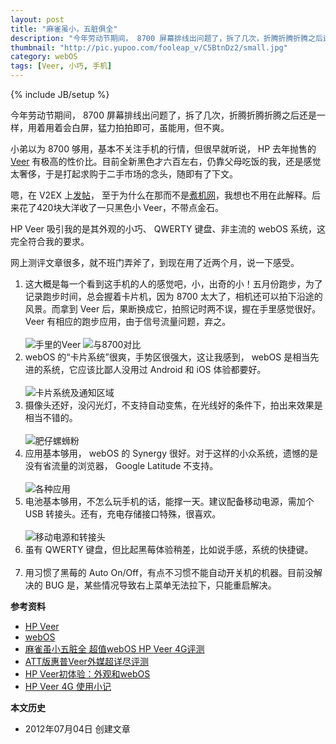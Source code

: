 ```yaml
---
layout: post
title: "麻雀虽小，五脏俱全"
description: "今年劳动节期间， 8700 屏幕排线出问题了，拆了几次，折腾折腾折腾之后还是一样，用着用着会白屏，猛力拍拍即可，虽能用，但不爽。"
thumbnail: "http://pic.yupoo.com/fooleap_v/C5BtnDz2/small.jpg"
category: webOS
tags: [Veer, 小巧, 手机]
---
```

{% include JB/setup %}

今年劳动节期间， 8700 屏幕排线出问题了，拆了几次，折腾折腾折腾之后还是一样，用着用着会白屏，猛力拍拍即可，虽能用，但不爽。

小弟以为 8700 够用，基本不关注手机的行情，但很早就听说， HP 去年抛售的 [Veer](http://en.wikipedia.org/wiki/HP_Veer) 有极高的性价比。目前全新黑色才六百左右，仍靠父母吃饭的我，还是感觉太奢侈，于是打起求购于二手市场的念头，随即有了下文。

嗯，在 V2EX 上[发帖](http://www.v2ex.com/t/34487)， 至于为什么在那而不是[煮机网](http://www.zoopda.com/)，我想也不用在此解释。后来花了420块大洋收了一只黑色小 Veer，不带点金石。

HP Veer 吸引我的是其外观的小巧、 QWERTY 键盘、非主流的 webOS 系统，这完全符合我的要求。

网上测评文章很多，就不班门弄斧了，到现在用了近两个月，说一下感受。

<ol>
<li>这大概是每一个看到这手机的人的感觉吧，小，出奇的小！五月份跑步，为了记录跑步时间，总会握着卡片机，因为 8700 太大了，相机还可以拍下沿途的风景。而拿到 Veer 后，果断换成它，拍照记时两不误，握在手里感觉很好。 Veer 有相应的跑步应用，由于信号流量问题，弃之。</li>
<br />
<img src="http://pic.yupoo.com/fooleap_v/C5BtnDz2/U3i4Z.jpg" alt="手里的Veer" title="手里的Veer" />
<img src="http://pic.yupoo.com/fooleap_v/C5BtmbZB/vLf6j.jpg" alt="与8700对比" title="与8700对比" />
<br />
<li>webOS 的“卡片系统”很爽，手势区很强大，这让我感到， webOS 是相当先进的系统，它应该比鄙人没用过 Android 和 iOS 体验都要好。</li>
<br />
<img src="http://pic.yupoo.com/fooleap_v/C5BvO4Qz/xvGWp.png" alt="卡片系统及通知区域" title="卡片系统及通知区域" />
<br />
<li>摄像头还好，没闪光灯，不支持自动变焦，在光线好的条件下，拍出来效果是相当不错的。</li>
<br />
<img src="http://pic.yupoo.com/fooleap_v/C5BwDYxE/khxw4.jpg" alt="肥仔螺蛳粉" title="肥仔螺蛳粉" />
<br />
<li>应用基本够用， webOS 的 Synergy 很好。对于这样的小众系统，遗憾的是没有省流量的浏览器， Google Latitude 不支持。</li>
<br />
<img src="http://pic.yupoo.com/fooleap_v/C5BvPI2w/2Uwtc.png" alt="各种应用" title="各种应用" />
<br />
<li>电池基本够用，不怎么玩手机的话，能撑一天。建议配备移动电源，需加个 USB 转接头。还有，充电存储接口特殊，很喜欢。</li>
<br />
<img src="http://pic.yupoo.com/fooleap_v/C5BxYElO/Y4lgO.jpg" alt="移动电源和转接头" title="移动电源和转接头" />
<br />
<li>虽有 QWERTY 键盘，但比起黑莓体验稍差，比如说手感，系统的快捷键。</li>
<br />
<li>用习惯了黑莓的 Auto On/Off，有点不习惯不能自动开关机的机器。目前没解决的 BUG 是，某些情况导致右上菜单无法拉下，只能重启解决。</li>
</ol>

**参考资料**

* [HP Veer](http://en.wikipedia.org/wiki/HP_Veer)
* [webOS](http://en.wikipedia.org/wiki/WebOS)
* [麻雀虽小五脏全 超值webOS HP Veer 4G评测](http://mobile.zol.com.cn/252/2525007_all.html)
* [ATT版惠普Veer外媒超详尽评测](http://www.weboshome.com/2011/05/review-att-hp-veer-4g/)
* [HP Veer初体验：外观和webOS](http://imtx.me/archives/1664.html)
* [HP Veer 4G 使用小记](http://lightcss.com/hp-veer-app/)

**本文历史**

* 2012年07月04日 创建文章
